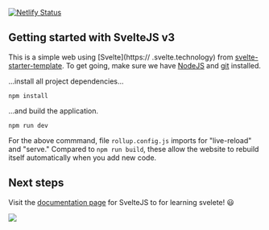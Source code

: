 [![Netlify Status](https://api.netlify.com/api/v1/badges/d5fa9df7-6ad3-4518-b1fd-5df145df6b5c/deploy-status)](https://app.netlify.com/sites/dreamy-lalande-35da01/deploys)

## Getting started with SvelteJS v3

This is a simple web using [Svelte](https:// .svelte.technology) from [svelte-starter-template](https://github.com/Holben888/svelte-starter-template.git). To get going, make sure we have [NodeJS](https://nodejs.org/en/) and [git](https://git-scm.com/book/en/v2/Getting-Started-Installing-Git) installed.

...install all project dependencies...

```
npm install
```

...and build the application.

```
npm run dev
```

For the above commmand, file `rollup.config.js` imports for "live-reload" and "serve." Compared to `npm run build`, these allow the website to rebuild itself automatically when you add new code.

## Next steps

Visit the [documentation page](https://svelte.dev/docs) for SvelteJS to for learning svelete! :smiley:

[<img src="https://www.netlify.com/img/deploy/button.svg">](https://app.netlify.com/start/deploy)
